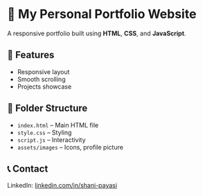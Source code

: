 # 💼 My Personal Portfolio Website

A responsive portfolio built using **HTML**, **CSS**, and **JavaScript**.

## 🚀 Features
- Responsive layout
- Smooth scrolling
- Projects showcase

## 📁 Folder Structure
- `index.html` – Main HTML file
- `style.css` – Styling
- `script.js` – Interactivity
- `assets/images` – Icons, profile picture

## 📞 Contact
LinkedIn: [linkedin.com/in/shani-payasi](https://linkedin.com/in/shani-payasi)